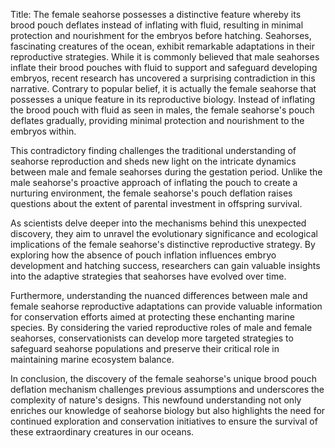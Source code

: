 Title: The female seahorse possesses a distinctive feature whereby its brood pouch deflates instead of inflating with fluid, resulting in minimal protection and nourishment for the embryos before hatching.
Seahorses, fascinating creatures of the ocean, exhibit remarkable adaptations in their reproductive strategies. While it is commonly believed that male seahorses inflate their brood pouches with fluid to support and safeguard developing embryos, recent research has uncovered a surprising contradiction in this narrative. Contrary to popular belief, it is actually the female seahorse that possesses a unique feature in its reproductive biology. Instead of inflating the brood pouch with fluid as seen in males, the female seahorse's pouch deflates gradually, providing minimal protection and nourishment to the embryos within.

This contradictory finding challenges the traditional understanding of seahorse reproduction and sheds new light on the intricate dynamics between male and female seahorses during the gestation period. Unlike the male seahorse's proactive approach of inflating the pouch to create a nurturing environment, the female seahorse's pouch deflation raises questions about the extent of parental investment in offspring survival.

As scientists delve deeper into the mechanisms behind this unexpected discovery, they aim to unravel the evolutionary significance and ecological implications of the female seahorse's distinctive reproductive strategy. By exploring how the absence of pouch inflation influences embryo development and hatching success, researchers can gain valuable insights into the adaptive strategies that seahorses have evolved over time.

Furthermore, understanding the nuanced differences between male and female seahorse reproductive adaptations can provide valuable information for conservation efforts aimed at protecting these enchanting marine species. By considering the varied reproductive roles of male and female seahorses, conservationists can develop more targeted strategies to safeguard seahorse populations and preserve their critical role in maintaining marine ecosystem balance.

In conclusion, the discovery of the female seahorse's unique brood pouch deflation mechanism challenges previous assumptions and underscores the complexity of nature's designs. This newfound understanding not only enriches our knowledge of seahorse biology but also highlights the need for continued exploration and conservation initiatives to ensure the survival of these extraordinary creatures in our oceans.